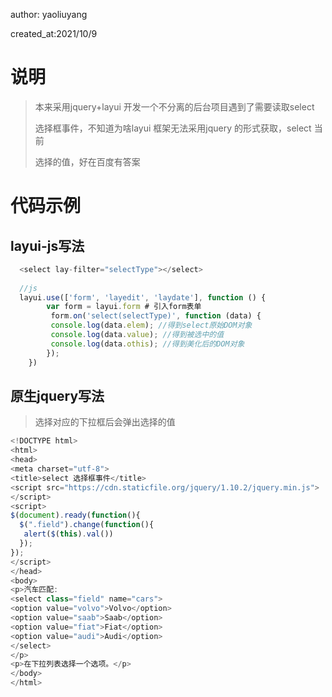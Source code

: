 author: yaoliuyang

created_at:2021/10/9

# 说明

> 本来采用jquery+layui 开发一个不分离的后台项目遇到了需要读取select
>
> 选择框事件，不知道为啥layui 框架无法采用jquery 的形式获取，select 当前
>
> 选择的值，好在百度有答案

# 代码示例

## layui-js写法

```js
  <select lay-filter="selectType"></select>
      
  //js    
  layui.use(['form', 'layedit', 'laydate'], function () {
        var form = layui.form # 引入form表单
         form.on('select(selectType)', function (data) {
         console.log(data.elem); //得到select原始DOM对象
	     console.log(data.value); //得到被选中的值
	     console.log(data.othis); //得到美化后的DOM对象
        });
    })
```

## 原生jquery写法

> 选择对应的下拉框后会弹出选择的值

```js
<!DOCTYPE html>
<html>
<head>
<meta charset="utf-8"> 
<title>select 选择框事件</title>
<script src="https://cdn.staticfile.org/jquery/1.10.2/jquery.min.js">
</script>
<script>
$(document).ready(function(){
  $(".field").change(function(){
   alert($(this).val())
  });
});
</script>
</head>
<body>
<p>汽车匹配:
<select class="field" name="cars">
<option value="volvo">Volvo</option>
<option value="saab">Saab</option>
<option value="fiat">Fiat</option>
<option value="audi">Audi</option>
</select>
</p>
<p>在下拉列表选择一个选项。</p>
</body>
</html>
```

